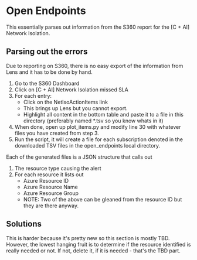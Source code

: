 # Open Endpoints

This essentially parses out information from the S360 report for the [C + AI] Network Isolation. 


## Parsing out the errors 
Due to reporting on S360, there is no easy export of the information from Lens and it has to be done by hand. 

1. Go to the S360 Dashboard
2. Click on [C + AI] Network Isolation missed SLA
3. For each entry:
    - Click on the NetIsoActionItems link 
    - This brings up Lens but you cannot export.
    - Highlight all content in the bottom table and paste it to a file in this directory (preferably named *.tsv so you know whats in it)
4. When done, open up plot_items.py and modify line 30 with whatever files you have created from step 3. 
5. Run the script, it will create a file for each subscription denoted in the downloaded TSV files in the open_endpoints local directory.

Each of the generated files is a JSON structure that calls out
1. The resource type causing the alert
2. For each resource it lists out
    - Azure Resource ID
    - Azure Resource Name
    - Azure Resource Group
    - NOTE: Two of the above can be gleaned from the resource ID but they are there anyway. 

## Solutions
This is harder because it's pretty new so this section is mostly TBD. However, the lowest hanging fruit is to determine if the resource identified is really needed or not. If not, delete it, if it is needed - that's the TBD part.
